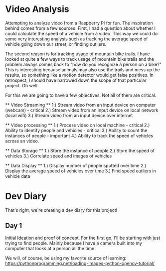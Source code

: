 # Video Analysis

Attempting to analyze video from a Raspberry Pi for fun. The inspiration behind comes from a few sources.
First, I had a question about whether I could calculate the speed of a vehicle from a video. This way we could do some very interesting analysis such as tracking the average speed 
of vehicle going down our street, or finding outliers.

The second reason is for tracking usage of mountain bike trails. I have looked at quite a few ways to track usage of mountain bike trails and the problem always comes back to "how do you recognize 
a person on a bike?" This is interesting because animals may also use the trails and mess up the results, so something like a motion detector would get false positives. In retrospect, I should have 
narrowed down the scope of that particular project. Oh well.

For this we are going to have a few objectives. Not all of them are critical.

** Video Streaming **
1.) Stream video from an input device on computer (webcam) - critical
2.) Stream video from an input device on local network  (local wifi)
3.) Stream video from an input device over internet

** Video processing **
1.) Process video on local machine - critical
2.) Ability to identify people and vehicles - critical
3.) Ability to count the instances of people - important
4.) Ability to track the speed of vehicles across an video.

** Data Storage **
1.) Store the instance of people
2.) Store the speed of vehicles
3.) Correlate speed and images of vehicles

** Data Display **
1.) Display number of people spotted over time
2.) Display the average speed of vehicles over time
3.) Find speed outliers in vehicle data
 
# Dev Diary

That's right, we're creating a dev diary for this project!

## Day 1

Initial Ideation and proof of concept. For the first go, I'll be starting with just trying to find people. Mainly because
I have a camera built into my computer that looks at a person all the time.

We will, of course, be using my favorite source of learning: https://pythonprogramming.net/loading-images-python-opencv-tutorial/

